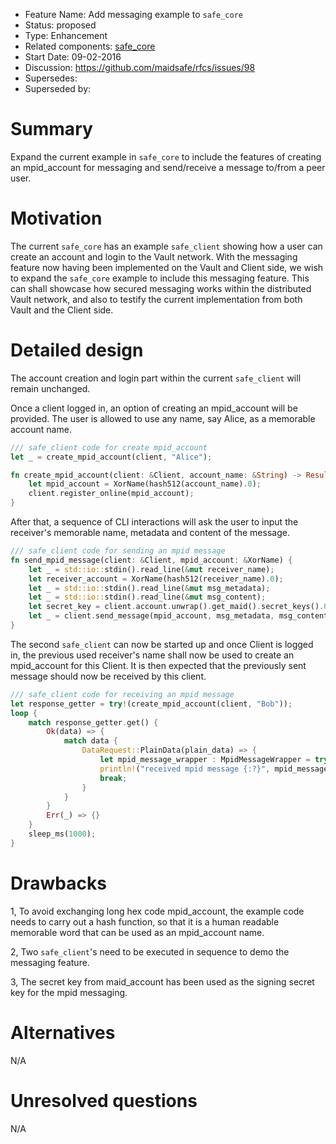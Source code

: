 - Feature Name: Add messaging example to `safe_core`
- Status: proposed
- Type: Enhancement
- Related components: [safe_core](https://github.com/maidsafe/safe_core)
- Start Date: 09-02-2016
- Discussion: https://github.com/maidsafe/rfcs/issues/98
- Supersedes:
- Superseded by:

# Summary

Expand the current example in `safe_core` to include the features of creating an mpid_account for messaging and send/receive a message to/from a peer user.

# Motivation

The current `safe_core` has an example `safe_client` showing how a user can create an account and login to the Vault network. With the messaging feature now having been implemented on the Vault and Client side, we wish to expand the `safe_core` example to include this messaging feature. This can shall showcase how secured messaging works within the distributed Vault network, and also to testify the current implementation from both Vault and the Client side.

# Detailed design

The account creation and login part within the current `safe_client` will remain unchanged.

Once a client logged in, an option of creating an mpid_account will be provided.
The user is allowed to use any name, say Alice, as a memorable account name.
```rust
/// safe_client code for create mpid_account
let _ = create_mpid_account(client, "Alice");

fn create_mpid_account(client: &Client, account_name: &String) -> Result<ResponseGetter, CoreError> {
    let mpid_account = XorName(hash512(account_name).0);
    client.register_online(mpid_account);
}
```

After that, a sequence of CLI interactions will ask the user to input the receiver's memorable name, metadata and content of the message.
```rust
/// safe_client code for sending an mpid message
fn send_mpid_message(client: &Client, mpid_account: &XorName) {
    let _ = std::io::stdin().read_line(&mut receiver_name);
    let receiver_account = XorName(hash512(receiver_name).0);
    let _ = std::io::stdin().read_line(&mut msg_metadata);
    let _ = std::io::stdin().read_line(&mut msg_content);
    let secret_key = client.account.unwrap().get_maid().secret_keys().0.clone();
    let _ = client.send_message(mpid_account, msg_metadata, msg_content, receiver_account, secret_key);
}
```

The second `safe_client` can now be started up and once Client is logged in, the previous used receiver's name shall now be used to create an mpid_account for this Client. It is then expected that the previously sent message should now be received by this client.
```rust
/// safe_client code for receiving an mpid message
let response_getter = try!(create_mpid_account(client, "Bob"));
loop {
    match response_getter.get() {
    	Ok(data) => {
    		match data {
    			DataRequest::PlainData(plain_data) => {
                    let mpid_message_wrapper : MpidMessageWrapper = try!(deserialise(plain_data));
                    println!("received mpid message {:?}", mpid_message_wrapper);
                    break;
    		    }
    	    }
    	}
    	Err(_) => {}
    }
	sleep_ms(1000);
}
```


# Drawbacks

1, To avoid exchanging long hex code mpid_account, the example code needs to carry out a hash function, so that it is a human readable memorable word that can be used as an mpid_account name.

2, Two `safe_client`'s need to be executed in sequence to demo the messaging feature.

3, The secret key from maid_account has been used as the signing secret key for the mpid messaging.

# Alternatives

N/A

# Unresolved questions

N/A
